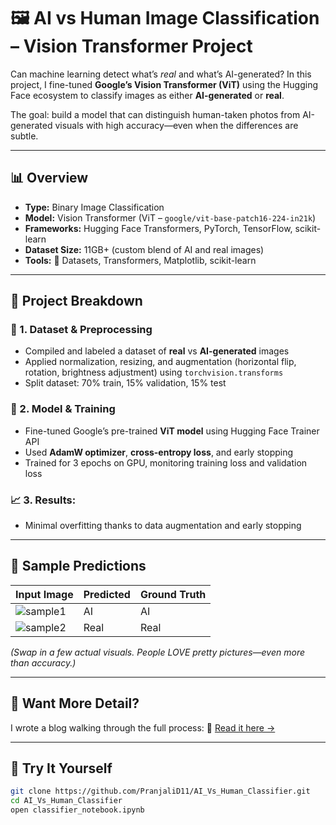# 🖼️ AI vs Human Image Classification – Vision Transformer Project

Can machine learning detect what’s *real* and what’s AI-generated? In this project, I fine-tuned **Google’s Vision Transformer (ViT)** using the Hugging Face ecosystem to classify images as either **AI-generated** or **real**.

The goal: build a model that can distinguish human-taken photos from AI-generated visuals with high accuracy—even when the differences are subtle.

---

## 📊 Overview

- **Type:** Binary Image Classification  
- **Model:** Vision Transformer (ViT – `google/vit-base-patch16-224-in21k`)  
- **Frameworks:** Hugging Face Transformers, PyTorch, TensorFlow, scikit-learn  
- **Dataset Size:** 11GB+ (custom blend of AI and real images)  
- **Tools:** 🤗 Datasets, Transformers, Matplotlib, scikit-learn  

---

## 🔧 Project Breakdown

### 📁 1. Dataset & Preprocessing
- Compiled and labeled a dataset of **real** vs **AI-generated** images
- Applied normalization, resizing, and augmentation (horizontal flip, rotation, brightness adjustment) using `torchvision.transforms`
- Split dataset: 70% train, 15% validation, 15% test

### 🧠 2. Model & Training
- Fine-tuned Google’s pre-trained **ViT model** using Hugging Face Trainer API  
- Used **AdamW optimizer**, **cross-entropy loss**, and early stopping  
- Trained for 3 epochs on GPU, monitoring training loss and validation loss

### 📈 3. Results:
- Minimal overfitting thanks to data augmentation and early stopping

---

## 📸 Sample Predictions

| Input Image | Predicted | Ground Truth |
|-------------|-----------|--------------|
| ![sample1](/kaggle/input/ai-vs-human-generated-dataset/train_data/a6dcb93f596a43249135678dfcfc17ea.jpg) | AI | AI |
| ![sample2](path/to/image2.jpg) | Real | Real |

*(Swap in a few actual visuals. People LOVE pretty pictures—even more than accuracy.)*

---

## 📝 Want More Detail?

I wrote a blog walking through the full process:
🔗 [Read it here →](https://pranjalikdeshmukh1.wixsite.com/my-site-1/post/classifying-ai-generated-images-using-google-s-vision-transformer-vit)

---

## 🧪 Try It Yourself

```bash
git clone https://github.com/PranjaliD11/AI_Vs_Human_Classifier.git
cd AI_Vs_Human_Classifier
open classifier_notebook.ipynb
